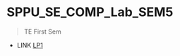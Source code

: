 # SPPU_SE_COMP_Lab_SEM5
>TE First Sem

+ LINK [LP1](https://github.com/Sarthak000001/SPPU_SE_COMP_Lab_SEM5/tree/LP1)

